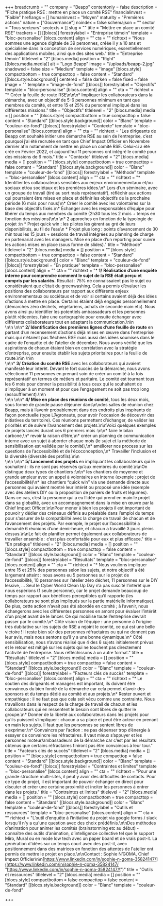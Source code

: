 +++
breadcrumb = ""
company = "Beapp"
contentonly = false
description = "Fiche pratique RSE : mettre en place un comité RSE"
financialinvest = "Faible"
hreflangs = []
humaninvest = "Moyen"
maturity = "Premières actions"
nature = ["Gouvernance"]
noindex = false
schemajson = ""
sector = "Tous secteurs"
seotexts = []
slug = ""
title = "Mettre en place un comité RSE"
trackers = []
[[blocs]]
forestrylabel = "Entreprise témoin"
template = "bloc-personalise"
[blocs.content]
align = ""
cta = ""
richtext = "Nous sommes une agence digitale de 39 personnes, créée il y a 10 ans et spécialisée dans la conception de services numériques, essentiellement des applications mobiles, ainsi que des sites web."
title = "Entreprise témoin"
titlelevel = "2"
[blocs.media]
position = "Right"
[[blocs.media.media]]
alt = "Logo Beapp"
image = "/uploads/beapp-2.jpg"
shadowed = false
size = "Medium"
template = "image"
[blocs.style]
compactbottom = true
compacttop = false
content = "Standard"
[[blocs.style.background]]
centered = false
darken = false
fixed = false
image = ""
template = "image-de-fond"
[[blocs]]
forestrylabel = "Objectifs"
template = "bloc-personalise"
[blocs.content]
align = ""
cta = ""
richtext = "* Créer la feuille de route RSE\n\n\n* Impliquer les collaborateurs dans la démarche, avec un objectif de 5-6 personnes minimum en tant que membres du comité, et entre 15 et 25% du personnel impliqué dans les différentes missions."
title = "Objectifs"
titlelevel = "2"
[blocs.media]
media = []
position = ""
[blocs.style]
compactbottom = true
compacttop = false
content = "Standard"
[[blocs.style.background]]
color = "Blanc"
template = "couleur-de-fond"
[[blocs]]
forestrylabel = "Contexte"
template = "bloc-personalise"
[blocs.content]
align = ""
cta = ""
richtext = "Les dirigeants de Beapp ont souhaité initier une démarche RSE au sein de l’entreprise, c’est pourquoi j’ai été recrutée en tant que Chief Impact Officier en Novembre dernier afin notamment de mettre en place un comité RSE. Celui-ci a été créé en Février 2022, et aujourd’hui 11 personnes ont intégré le comité pour des missions de 6 mois."
title = "Contexte"
titlelevel = "2"
[blocs.media]
media = []
position = ""
[blocs.style]
compactbottom = true
compacttop = false
content = "Standard"
[[blocs.style.background]]
color = "Blanc"
template = "couleur-de-fond"
[[blocs]]
forestrylabel = "Méthode"
template = "bloc-personalise"
[blocs.content]
align = ""
cta = ""
richtext = "* Identifier les collaborateurs sensibles aux enjeux environnementaux et/ou sociaux et/ou sociétaux et les premières idées.\n* Lors d’un séminaire, avec un groupe de travail (tiré au sort mais représentatif), réfléchir aux actions qui pourraient être mises en place et définir les objectifs de la prochaine période (6 mois pour nous)\n* Créer le comité avec les volontaires sur la base des objectifs fixés.\n* Échanger avec les responsables d’équipe pour libérer du temps aux membres du comité (2h30 tous les 2 mois + temps en fonction des missions)\n\n      \n* 2 approches en fonction de la typologie de projet :\n  * Projet quick win : les pilotes les gèrent au gré de leurs disponibilités, au fil de l’eau\n  * Projet plus long : points d’avancement de 30 min tous les 15 jours + sessions de travail intégrées au planning de charge en partenariat avec les managers. Mise en place d’un reporting pour suivre les actions mises en place (sous forme de slides)."
title = "Méthode"
titlelevel = "2"
[blocs.media]
media = []
position = ""
[blocs.style]
compactbottom = true
compacttop = false
content = "Standard"
[[blocs.style.background]]
color = "Blanc"
template = "couleur-de-fond"
[[blocs]]
forestrylabel = "En pratique"
template = "bloc-personalise"
[blocs.content]
align = ""
cta = ""
richtext = "* **1/** **Réalisation d’une enquête interne pour comprendre comment le sujet de la RSE était perçu et compris par les salariés.** Résultat : 75% ne connaissaient pas le sujet ou considéraient que c’était du greenwashing. Cela a permis d’évaluer les positions des collaborateurs par rapport aux différents enjeux environnementaux ou sociétaux et de voir si certains avaient déjà des idées d’actions à mettre en place. Certains étaient déjà engagés personnellement (démarches zéro déchets, végétariens, achats de seconde main etc). Nous avons ainsi pu identifier les potentiels ambassadeurs et les personnes plutôt réticentes, faire une cartographie pour ensuite échanger avec différents collaborateurs tout en adaptant la communication.\n\n<br>\n\n    \n\n* **2/ Identification des premières lignes d’une feuille de route** en partant d’un recensement d’actions déjà mises en œuvre dans l'entreprise mais qui n’étaient pas fléchées RSE mais aussi des idées soumises dans le cadre de l’enquête et de l’atelier de décembre. Nous avons vérifié que les aspirations de chacun étaient bien en corrélation avec la stratégie d’entreprise, pour ensuite établir les sujets prioritaires pour la feuille de route.\n\n    \n\n<br>\n\n* **3/ Création du comité RSE** avec les collaborateurs qui avaient manifesté leur intérêt. Devant le fort succès de la démarche, nous avons sélectionné 11 personnes en prenant soin de créer un comité à la fois représentatif en termes de métiers et paritaire. Le comité est tournant tous les 6 mois pour donner la possibilité à tous ceux qui le souhaitent de s’impliquer à un moment et pour que l’engagement ne soit pas trop long (essoufflement).\n\n<br>\n\n    \n\n* **4/ Mise en place des réunions de comité**, tous les deux mois, sous forme de grande pause déjeuner dans\n\ndes salles de réunion chez Beapp, mais à l’avenir probablement dans des endroits plus inspirants de façon ponctuelle (type L’Agronaute, pour avoir l'occasion de découvrir des initiatives du territoire). Ces réunions permettent d’échanger, de valider les priorités et de suivre l’avancement des projets.\n\nVoici quelques exemples de projets lancés durant ces 6 premiers mois :\n\n* faire le bilan carbone,\n* revoir la raison d’être,\n* créer un planning de communication interne avec un sujet à aborder chaque mois (le sujet et la méthode de sensibilisation est validée par le comité),\n* améliorer nos process sur les questions de l’accessibilité et de l’écoconception,\n* Travailler l’inclusion et la diversité (diversité des profils).\n\n<br>\n\n    \n\n* **5/ Lancement des projets** en impliquant les collaborateurs qui le souhaitent : ils ne sont pas réservés qu’aux membres du comité.\n\nOn distingue deux types de chantiers :\n\n* les chantiers de moyenne et grande ampleur avec un appel à volontaires en interne (exemple : projet de l’accessibilité)\n* les chantiers “quick win” via une demande directe aux personnes qui avaient montré leur intérêt ou proposé une idée (exemple avec des ateliers DIY ou la proposition de paniers de fruits et légumes). Dans ce cas, c’est la personne qui a eu l’idée qui prend en main le projet dans sa globalité, avec un accompagnement dans la mise en œuvre par la Chief Impact Officer.\n\nPour mener à bien les projets il est important de pouvoir y dédier des créneaux définis au préalable dans l’emploi du temps pour s’assurer de la compatibilité avec la charge de travail de chacun et de l’avancement des projets. Par exemple, le projet sur l’accessibilité a demandé 6 réunions d’une demi-heure, et chacun a travaillé 3 jours pleins dessus.\n\nLe fait de planifier permet également aux collaborateurs de travailler ensemble : c’est plus confortable pour eux et plus efficace."
title = "En pratique"
titlelevel = "2"
[blocs.media]
media = []
position = ""
[blocs.style]
compactbottom = true
compacttop = false
content = "Standard"
[[blocs.style.background]]
color = "Blanc"
template = "couleur-de-fond"
[[blocs]]
forestrylabel = "Résultats"
template = "bloc-personalise"
[blocs.content]
align = ""
cta = ""
richtext = "* Nous voulions impliquer entre 15 et 25% des personnes selon les sujets, et notre objectif a été largement atteint : nous avons eu 5 personnes sur le projet de l’accessibilité, 10 personnes sur l’atelier zéro déchet, 11 personnes sur le DIY lessive, … Seul le Cyber World Clean Up Day n’a pas suscité l’intérêt que nous espérions (1 seule personne), car le projet demande beaucoup de temps par rapport aux bénéfices perceptibles qu’il rapporte (les collaborateurs se sont plus impliqués sur la partie matérielle informatique). De plus, cette action n’avait pas été abordée en comité ; à l’avenir, nous échangerons avec les différentes personnes en amont pour évaluer l’intérêt d’un projet avant de le lancer. Ce qui mobilise toute l’entreprise devrait passer par le comité.\n* Côté vision de l’équipe : une personne à l’origine très dubitative sur les sujets de RSE a rejoint le comité, ce qui est une belle victoire ! Il reste bien sûr des personnes réfractaires ou qui ne donnent pas leur avis, mais nous sentons qu’il y a une bonne dynamique.\n* Côté sensibilisation, nous n’avons réalisé que 4 des 6 sujets initialement prévus et le retour est mitigé sur les sujets qui ne touchent pas directement l’activité de l’entreprise. Nous réfléchissons à un autre format."
title = "Résultats"
titlelevel = "2"
[blocs.media]
media = []
position = ""
[blocs.style]
compactbottom = true
compacttop = false
content = "Standard"
[[blocs.style.background]]
color = "Blanc"
template = "couleur-de-fond"
[[blocs]]
forestrylabel = "Facteurs clés de succès"
template = "bloc-personalise"
[blocs.content]
align = ""
cta = ""
richtext = "* Le soutien des dirigeants et managers est important, ils doivent être convaincus du bien fondé de la démarche car cela permet d’avoir des sponsors et du temps dédié au comité et aux projets.\n* Rester ouvert et empathique : il ne faut pas que cela soit vécu comme une contrainte. Nous travaillons dans le respect de la charge de travail de chacun et les collaborateurs qui en ressentent le besoin sont libres de quitter le groupe.\n* Donner de la liberté aux collaborateurs dans les projets pour qu’ils puissent s’impliquer : chacun a sa place et peut être acteur en prenant en main les sujets. Il faut que les personnes se sentent libres de s’exprimer.\n* Convaincre par l’action : ne pas dépenser trop d’énergie à essayer de convaincre les réfractaires. Il vaut mieux s’appuyer et les personnes moteur/ambassadeurs de la démarche car c’est par les résultats obtenus que certains réfractaires finiront pas être convaincus à leur tour."
title = "Facteurs clés de succès"
titlelevel = "2"
[blocs.media]
media = []
position = ""
[blocs.style]
compactbottom = true
compacttop = false
content = "Standard"
[[blocs.style.background]]
color = "Blanc"
template = "couleur-de-fond"
[[blocs]]
forestrylabel = "Contraintes et limites"
template = "bloc-personalise"
[blocs.content]
align = ""
cta = ""
richtext = "Pour une grande structure multi-sites, il peut y avoir des difficultés de contacts. Pour ce type de projet, il est important de pouvoir échanger en direct pour discuter et créer une certaine proximité et inciter les personnes à entrer dans les projets."
title = "Contraintes et limites"
titlelevel = "2"
[blocs.media]
media = []
position = ""
[blocs.style]
compactbottom = true
compacttop = false
content = "Standard"
[[blocs.style.background]]
color = "Blanc"
template = "couleur-de-fond"
[[blocs]]
forestrylabel = "Outils et ressources"
template = "bloc-personalise"
[blocs.content]
align = ""
cta = ""
richtext = "L’outil d’enquête à l’initiative du projet via google forms / slack lorsqu'il n'y a qu'une question avec des choix prédéfinis.\n\nDes méthodes d’animation pour animer les comités (brainstorming etc au début) - connaître des outils d’animation, d’intelligence collective tel que le support Miro, Mural ou en mode low tech avec un paper board et de vrais post-it. La génération d'idées sur un temps court avec des post-it, avec positionnement dans des matrices en fonction des attentes de l'atelier ont permis de mettre le projet en place.\n\nContact : Sophie N’GOMA, Chief Impact Officier\n\n[https://www.linkedin.com/in/sophie-n-goma-35824147/](https://www.linkedin.com/in/sophie-n-goma-35824147/ \"https://www.linkedin.com/in/sophie-n-goma-35824147/\")"
title = "Outils et ressources"
titlelevel = "2"
[blocs.media]
media = []
position = ""
[blocs.style]
compactbottom = false
compacttop = false
content = "Standard"
[[blocs.style.background]]
color = "Blanc"
template = "couleur-de-fond"

+++
